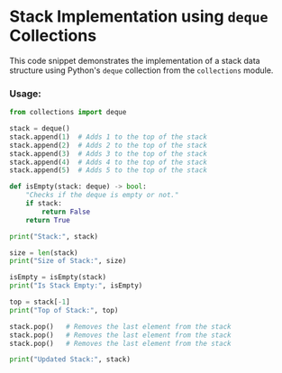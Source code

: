 # Stack Implementation using `deque` Collections

This code snippet demonstrates the implementation of a stack data structure using Python's `deque` collection from the `collections` module.

### Usage:

```python
from collections import deque

stack = deque()
stack.append(1)  # Adds 1 to the top of the stack
stack.append(2)  # Adds 2 to the top of the stack
stack.append(3)  # Adds 3 to the top of the stack
stack.append(4)  # Adds 4 to the top of the stack
stack.append(5)  # Adds 5 to the top of the stack

def isEmpty(stack: deque) -> bool:
    "Checks if the deque is empty or not."
    if stack:
        return False
    return True

print("Stack:", stack)

size = len(stack)
print("Size of Stack:", size)

isEmpty = isEmpty(stack)
print("Is Stack Empty:", isEmpty)

top = stack[-1]
print("Top of Stack:", top)

stack.pop()   # Removes the last element from the stack
stack.pop()   # Removes the last element from the stack
stack.pop()   # Removes the last element from the stack

print("Updated Stack:", stack)
```
